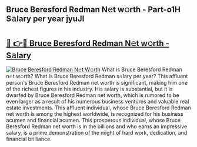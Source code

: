 ## Bruce Beresford Redman N𝚎t w𝚘rth - Part-o1H S𝚊lary per year jyuJI

# <h2><a href="http://gc0p2d.nevu.top/?p=Bruce+Beresford+Redman">🔗 👉🔴 Bruce Beresford Redman N𝚎t w𝚘rth - S𝚊lary</a></h2>

[![Bruce Beresford Redman N𝚎t W𝚘rth](https://i.imgur.com/Oavwk0R.jpeg)](http://gc0p2d.nevu.top/?p=Bruce+Beresford+Redman)
What is Bruce Beresford Redman n𝚎t w𝚘rth? What is Bruce Beresford Redman s𝚊lary per year?
This affluent person's Bruce Beresford Redman net worth is significant, making him one of the richest figures in his industry. His salary is substantial, but it is dwarfed by Bruce Beresford Redman net worth, which is rumored to be even larger as a result of his numerous business ventures and valuable real estate investments. This affluent individual, whose Bruce Beresford Redman net worth is among the highest worldwide, is recognized for his business acumen and financial acumen. This prosperous individual, whose Bruce Beresford Redman net worth is in the billions and who earns an impressive salary, is a prime demonstration of the might of hard work, dedication, and financial brilliance.

